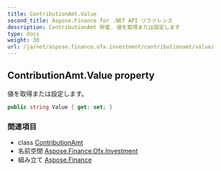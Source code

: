 ```yaml
---
title: ContributionAmt.Value
second_title: Aspose.Finance for .NET API リファレンス
description: ContributionAmt 財産. 値を取得または設定します
type: docs
weight: 30
url: /ja/net/aspose.finance.ofx.investment/contributionamt/value/
---
```

## ContributionAmt.Value property

値を取得または設定します。

```csharp
public string Value { get; set; }
```

### 関連項目

* class [ContributionAmt](../)
* 名前空間 [Aspose.Finance.Ofx.Investment](../../contributionamt/)
* 組み立て [Aspose.Finance](../../../)


